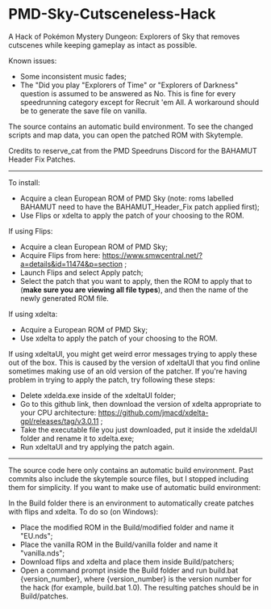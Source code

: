 # PMD-Sky-Cutsceneless-Hack

A Hack of Pokémon Mystery Dungeon: Explorers of Sky that removes cutscenes while keeping gameplay as intact as possible.

Known issues:

- Some inconsistent music fades;
- The "Did you play "Explorers of Time" or "Explorers of Darkness" question is assumed to be answered as No. This is fine for every speedrunning category except for Recruit 'em All. A workaround should be to generate the save file on vanilla.

The source contains an automatic build environment. To see the changed scripts and map data, you can open the patched ROM with Skytemple.

Credits to reserve_cat from the PMD Speedruns Discord for the BAHAMUT Header Fix Patches.

---

To install:

- Acquire a clean European ROM of PMD Sky (note: roms labelled BAHAMUT need to have the BAHAMUT_Header_Fix patch applied first);
- Use Flips or xdelta to apply the patch of your choosing to the ROM.

If using Flips:

- Acquire a clean European ROM of PMD Sky;
- Acquire Flips from here: https://www.smwcentral.net/?a=details&id=11474&p=section ;
- Launch Flips and select Apply patch;
- Select the patch that you want to apply, then the ROM to apply that to (**make sure you are viewing all file types**), and then the name of the newly generated ROM file.

If using xdelta:

- Acquire a European ROM of PMD Sky;
- Use xdelta to apply the patch of your choosing to the ROM.

If using xdeltaUI, you might get weird error messages trying to apply these out of the box. This is caused by the version of xdeltaUI that you find online sometimes making use of an old version of the patcher. If you're having problem in trying to apply the patch, try following these steps:

- Delete xdelda.exe inside of the xdeltaUI folder;
- Go to this github link, then download the version of xdelta appropriate to your CPU architecture: https://github.com/jmacd/xdelta-gpl/releases/tag/v3.0.11 ;
- Take the executable file you just downloaded, put it inside the xdeldaUI folder and rename it to xdelta.exe;
- Run xdeltaUI and try applying the patch again.

--------

The source code here only contains an automatic build environment. Past commits also include the skytemple source files, but I stopped including them for simplicity.
If you want to  make use of automatic build environment:

In the Build folder there is an environment to automatically create patches with flips and xdelta. To do so (on Windows):
- Place the modified ROM in the Build/modified folder and name it "EU.nds";
- Place the vanilla ROM in the Build/vanilla folder and name it "vanilla.nds";
- Download flips and xdelta and place them inside Build/patchers;
- Open a command prompt inside the Build folder and run build.bat {version_number}, where {version_number} is the version number for the hack (for example, build.bat 1.0). The resulting patches should be in Build/patches.

